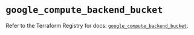 # `google_compute_backend_bucket`

Refer to the Terraform Registry for docs: [`google_compute_backend_bucket`](https://registry.terraform.io/providers/hashicorp/google/5.26.0/docs/resources/compute_backend_bucket).
